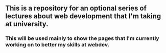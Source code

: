 ## This is a repository for an optional series of lectures about web development that I'm taking at university.
### This will be used mainly to show the pages that I'm currently working on to better my skills at webdev.

